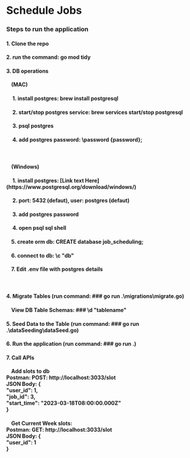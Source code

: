 <h1>Schedule Jobs</h1>

<h3> Steps to run the application </h3>
<h4>  1. Clone the repo </h4>
<h4>  2. run the command: go mod tidy </h4>
<h4>  3. DB operations </h4>
<h4> &nbsp;&nbsp;&nbsp; (MAC)</h4>
<h4> &nbsp;&nbsp;&nbsp;&nbsp; 1. install postgres: brew install postgresql</h4>
<h4> &nbsp;&nbsp;&nbsp;&nbsp; 2. start/stop postgres service: brew services start/stop postgresql</h4>
<h4> &nbsp;&nbsp;&nbsp;&nbsp; 3. psql postgres</h4>
<h4> &nbsp;&nbsp;&nbsp;&nbsp; 4. add postgres password: \password {password};</h4><br/>
<h4> &nbsp;&nbsp;&nbsp; (Windows)</h4>
<h4> &nbsp;&nbsp;&nbsp;&nbsp; 1. install postgres: [Link text Here](https://www.postgresql.org/download/windows/)</h4>
<h4> &nbsp;&nbsp;&nbsp;&nbsp; 2. port: 5432 (defaut), user: postgres (defaut)</h4>
<h4> &nbsp;&nbsp;&nbsp;&nbsp; 3. add postgres password</h4>
<h4> &nbsp;&nbsp;&nbsp;&nbsp; 4. open psql sql shell</h4>
<h4> &nbsp;&nbsp;&nbsp; 5. create orm db: CREATE database job_scheduling;</h4>
<h4> &nbsp;&nbsp;&nbsp; 6. connect to db: \c "db"</h4>
<h4> &nbsp;&nbsp;&nbsp; 7. Edit .env file with postgres details </h4><br/>
<h4>  4. Migrate Tables (run command: ### go run .\migrations\migrate.go) </h4>
<h4> &nbsp;&nbsp;&nbsp; View DB Table Schemas: ### \d "tablename" </h4>
<h4>  5. Seed Data to the Table (run command: ### go run .\dataSeeding\dataSeed.go)</h4>
<h4>  6. Run the application (run command: ### go run .)</h4>
<h4>  7. Call APIs </h4>
<h4> &nbsp;&nbsp;&nbsp; Add slots to db <br/>
    Postman: POST: http://localhost:3033/slot  <br/>
    JSON Body: { <br/>
            "user_id": 1, <br/>
            "job_id": 3, <br/>
            "start_time": "2023-03-18T08:00:00.000Z" <br/>
        } <br/>
</h4>
<h4> &nbsp;&nbsp;&nbsp; Get Current Week slots: <br/>
    Postman: GET: http://localhost:3033/slot  <br/>
    JSON Body: { <br/>
            "user_id": 1 <br/>
        } <br/>
</h4>
